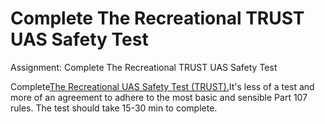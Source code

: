 # Complete The Recreational TRUST UAS Safety Test

Assignment: Complete The Recreational TRUST UAS Safety Test

Complete[The Recreational UAS Safety Test (TRUST).](https://www.faa.gov/uas/recreational_flyers/knowledge_test_updates)It's less of a test and more of an agreement to adhere to the most basic and sensible Part 107 rules. The test should take 15-30 min to complete.
